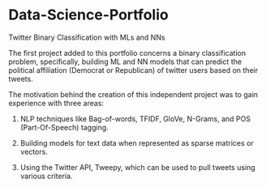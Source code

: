 # Data-Science-Portfolio

Twitter Binary Classification with MLs and NNs

The first project added to this portfolio concerns a binary classification problem, specifically, building ML and NN models that can predict the political affiliation (Democrat or Republican) of twitter users based on their tweets.

The motivation behind the creation of this independent project was to gain experience with three areas: 

1.	NLP techniques like Bag-of-words, TFIDF, GloVe, N-Grams, and POS (Part-Of-Speech) tagging.

2.	Building models for text data when represented as sparse matrices or vectors. 

3.	Using the Twitter API, Tweepy, which can be used to pull tweets using various criteria.

